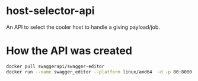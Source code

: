 # host-selector-api
An API to select the cooler host to handle a giving payload/job. 


# How the API was created

```bash
docker pull swaggerapi/swagger-editor
docker run --name swagger_editor --platform linux/amd64  -d -p 80:8080 swaggerapi/swagger-editor
```
